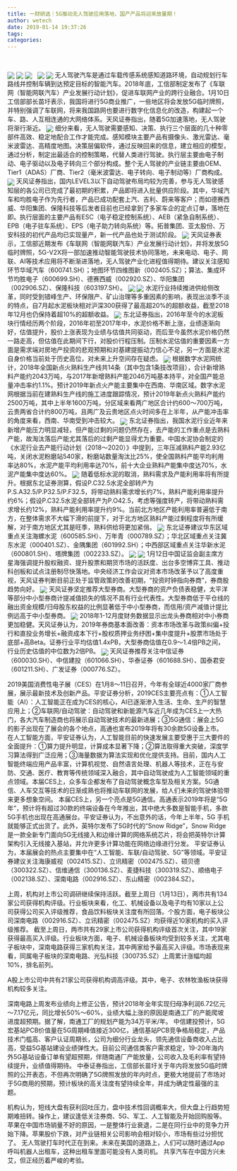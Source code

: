 ```yaml
---
title: 一财研选｜5G推动无人驾驶应用落地，国产产品将迎来放量期！
author: wetech
date: 2019-01-14 19:37:26
tags: 
categories: 
---
```

 
<!-- more -->
<img align="center" border="0" src="https://imgcdn.yicai.com/uppics/images/2019/01/fade67f3df715241ce38da66694c3558.jpg" />
<img align="center" border="0" src="https://imgcdn.yicai.com/uppics/images/2019/01/1ab9a34a27173aad41d9fe7a09672715.jpg" />

<img align="center" border="0" src="https://imgcdn.yicai.com/uppics/images/2019/01/382aab52f391206fe537f62b5ce8a8f8.jpg" />
 
<img align="center" border="0" src="https://imgcdn.yicai.com/uppics/images/2019/01/675817f33ce7f7416f17cfd26de4eaac.jpg" />

<img align="center" border="0" src="https://imgcdn.yicai.com/uppics/images/2019/01/3f83f4261db6584698b7cf39cd0cfa1f.jpg" />
无人驾驶汽车是通过车载传感系统感知道路环境，自动规划行车路线并控制车辆到达预定目标的智能汽车。2018年底，工信部制定发布了《车联网（智能网联汽车）产业发展行动计划》，促进车联网产业的跨行业融合。1月10日工信部部长苗圩表示，我国将进行5G商业推广，一些地区将会发放5G临时牌照，并特别强调了车联网，将来我国路网也要进行数字化信息化的改造，构建起一个车、路、人互相连通的大网络体系。天风证券指出，随着5G加速落地，无人驾驶将渐行渐近。
<img align="center" border="0" src="https://imgcdn.yicai.com/uppics/images/2019/01/5d2c9a7bc1fec9acd029dafa085a1120.jpg" />
细分来看，无人驾驶需要感知、决策、执行三个层面的几十种零部件高效、稳定地配合工作才能完成。感知模块主要产品有摄像头、激光雷达、毫米波雷达、高精度地图。决策层偏软件，通过反映回来的信息，建立相应的模型，通过分析，制定出最适合的控制策略，代替人类进行驾驶。执行层主要由电子制动、电子驱动以及电子转向三个部分构成。整个无人驾驶的产业链主要由OEM、Tier1（ADAS）厂商、Tier2（毫米波雷达、电子转向、电子制动等）厂商构成。
<img align="center" border="0" src="https://imgcdn.yicai.com/uppics/images/2019/01/4fd271d09ce3fcdb513a381d80a0390c.jpg" />
天风证券指出，国内LEVEL3以下自动驾驶布局均较为完善，参与无人驾驶感知层的各公司已完成了最初期的积累，产品即将进入批量供应阶段。其中，华域汽车和均胜电子作为先行者，产品已成功配套上汽、吉利、蔚来等客户；而如德赛西威、华阳集团、保隆科技等后发者目前也已经拿到了多家车企的定点订单，落地在即。执行层面的主要产品有ESC（电子稳定控制系统）、AEB（紧急自制系统）、EPB（电子驻车系统）、EPS（电子助力转向系统）等。拓普集团、亚太股份、万安科技的初代产品均已实现量产，新一代产品也处于测试阶段。
<img align="center" border="0" src="https://imgcdn.yicai.com/uppics/images/2019/01/79d12a74d7c07fff50d030357450de6d.jpg" />
天风证券表示，工信部近期发布《车联网（智能网联汽车）产业发展行动计划》，并将发放5G临时牌照，5G-V2X将一部加速推动智能驾驶技术协同落地，未来电动、电子、网联、AI等技术应用将不断渐进落地，无人驾驶产业化进程值得期待。建议关注感知环节华域汽车（600741.SH）；地图环节四维图新（002405.SZ）；算法、集成环节均胜电子（600699.SH）、德赛西威（002920.SZ）、华阳集团（002906.SZ）、保隆科技（603197.SH）。
<img align="center" border="0" src="https://imgcdn.yicai.com/uppics/images/2019/01/ce4f5e978b67ea9f9687e80d80383fc5.jpg" />

<img align="center" border="0" src="https://imgcdn.yicai.com/uppics/images/2019/01/9e447aaf20c210ff35b971fc899e1382.jpg" />
水泥行业持续推进供给侧改革，同时受到错峰生产、环保限产、矿山治理等多重因素的影响，表现出淡季不淡的特点，自7月起水泥板块相对沪深300获得了最高超20%的超额收益，截至2018年12月也仍保持着超10%的超额收益。
<img align="center" border="0" src="https://imgcdn.yicai.com/uppics/images/2019/01/f89e952c4221bdfb304a07db2315e10b.jpg" />
东北证券指出，2016年至今的水泥板块行情经历两个阶段，2016年初至2017年中，水泥价格不断上涨，业绩逐渐向好，估值提升，股价上涨表现为业绩与估值共同驱动，而后至今虽然水泥价格仍然一路走高，但估值在此期间下行，对股价行程压制。压制水泥估值的重要因素一方面是需求端对房地产投资的悲观预期和对基建提振动力信心不足，另一方面是水泥自身价格当前处于历史高位，对未来上升空间存在疑虑。
<img align="center" border="0" src="https://imgcdn.yicai.com/uppics/images/2019/01/a89ac4c38c4fbbfc2a0f6a8afc488dfe.jpg" />
根据数字水泥网统计，2018年全国新点火熟料生产线共14条（其中包含1条技改项目），合计新增熟料产能约2043万吨，与2017年新增熟料产能2046万吨基本持平，对全国产能总量冲击率约1.1%。预计2019年新点火产能主要集中在西南、华南区域。数字水泥网根据当前在建熟料生产线的施工进度跟踪情况，预计2019年新点火熟料产能约2500万吨，其中上半年1600万吨，分区域来看两广地区合计约600～700万吨，云贵两省合计约800万吨，且两广及云贵地区点火时间多在上半年，从产能冲击率的角度来看，西南、华南受到冲击较大。
<img align="center" border="0" src="https://imgcdn.yicai.com/uppics/images/2019/01/0f68bc905b9a1e904a08718a013829cb.jpg" />
东北证券指出，我国水泥行业近年来新增产能压力明显减轻，但产能过剩的问题仍然存在，去产能的工作重点是去熟料产能，故淘汰落后产能尤其落后的过剩产能显得尤为重要。中国水泥协会制定的《水泥行业去产能行动计划（2018～2020）》中提到，三年压减熟料产能2.93亿吨，关闭水泥粉磨站540家，粉磨站数量淘汰比25%，使全国熟料产能平均利用率达80%，水泥产能平均利用率达70%，前十大企业熟料产能集中度达70%，水泥产能集中度达60%。
<img align="center" border="0" src="https://imgcdn.yicai.com/uppics/images/2019/01/76f76dfc0dec24ed5623cffa708cfb4d.jpg" />
随着低标水泥的取消，熟料需求及产能利用率将有所提升。根据东北证券测算，假设P.C32.5水泥全部转产为P.S.A32.5/P.P32.5/P.F32.5，将带动熟料需求增长约7%，熟料产能利用率提升约6%；假设P.C32.5水泥全部转产为P.O42.5，考虑等强度转产，将带动熟料需求增长约12%，熟料产能利用率提升约9%。当前北方地区产能利用率普遍低于南方，在整体需求不大幅下滑的前提下，对于北方地区熟料产能过剩程度将有所缓解，对于南方地区尤其是旺季，熟料供给将更加紧俏。
<img align="center" border="0" src="https://imgcdn.yicai.com/uppics/images/2019/01/a1e79f2629db74f9080c777fb04119da.jpg" />
东北证券建议华东区域重点关注海螺水泥（600585.SH）、万年青（000789.SZ）；华北区域重点关注冀东水泥（000401.SZ）、金隅集团（601992.SH）；中西部区域重点关注华新水泥（600801.SH）、塔牌集团（002233.SZ）。
<img align="center" border="0" src="https://imgcdn.yicai.com/uppics/images/2019/01/a6ea1aacb3acbad80387f67e94ef865d.jpg" />

<img align="center" border="0" src="https://imgcdn.yicai.com/uppics/images/2019/01/cbcfa36c4ebf18ff4f23d5db0faa3026.jpg" />
1月12日中国证监会副主席方星海强调提升股权融资、提升股票和期货市场的活跃度、出台多空博弈工具、推动科创板和试点注册制尽快落地。中央经济工作会议对资本市场改革予以了高度重视，天风证券判断目前正处于监管政策的改善初期，“投资时钟指向券商”，券商股趋势向好。
<img align="center" border="0" src="https://imgcdn.yicai.com/uppics/images/2019/01/0f88f5067ea2d04fde15290ef620ad02.jpg" />
天风证券坚定推荐大型券商。大型券商的资产负债表稳健，太平洋等部分中小型券商计提减值损失的情况不具有行业代表性。大型券商低于平仓线的融出资金规模/归母股东权益的比例显著低于中小型券商，而信用/资产减值计提比例远高于中小型券商。
<img align="center" border="0" src="https://imgcdn.yicai.com/uppics/images/2019/01/05c366f1876ffe4bea17dc2ecc79bc13.jpg" />
2018年1-12月度财务数据显示出龙头券商相对中小券商更加稳健。天风证券认为，2019年券商基本面改善：资本市场改革与政策纠偏+投行和直投业务增长+融资成本下行+股权质押业务纾困+集中度提升+股票市场处于底部+高Beta。证券行业平均估值1.4xPB，大型券商估值在0.9～1.4倍PB之间，行业历史估值的中位数为2倍PB。
<img align="center" border="0" src="https://imgcdn.yicai.com/uppics/images/2019/01/413ec4d17f4c1bf5e6e37090a70c6bb7.jpg" />
天风证券推荐关注中信证券（600030.SH）、中信建投（601066.SH）、华泰证券（601688.SH）、国泰君安（601211.SH）、广发证券（000776.SZ）。

2019美国消费性电子展（CES）在1月8～11日召开，今年有全球近4000家厂商参展，展示最新技术及创新产品。平安证券分析，2019CES主要亮点有：①人工智能（AI）：人工智能正在成为CES的核心，AI已逐渐渗入生活、生命、生产的智慧应用上；②车联网/自动驾驶：自动驾驶和新能源汽车近几年成为CES上一大热门，各大汽车制造商也将展示自动驾驶技术的最新进展；③5G通信：展会上5G的影子出现在了展会的各个地点，高通也宣布2019年将有30余款5G设备上市。
在人工智能方面，平安证券认为，人工智能目前的快速发展主要受惠于三大要件的全面提升：①算力提升明显，计算成本显著下降；②算法取得重大突破，深度学习算法得到广泛应用；③海量数据为算法实现和优化提供支持。目前，国内人工智能终端应用产品丰富，计算机视觉、自然语言处理、机器人等技术，正在与安防、交通、医疗、教育等传统领域深入融合，其中自动驾驶成为人工智能领域的重点领域。本届CES上，众多车企都发布了自动驾驶概念车型及相关方案。5G通信、人车交互等技术的日渐成熟也将推动车联网的发展，给人们未来的驾驶体验带来更多想象空间。
本届CES上，另一个亮点是5G通信。高通表示2019年将是“5G年”，预计将有超过30款的终端设备在今年推出，其中绝大多数是智能手机，多款5G手机也出现在高通展台。平安证券认为，不出意外的话，今年上半年，5G 手机就能够正式出货了。此外，英特尔发布了5G时代的“Snow Ridge”，Snow Ridge是一款全新专门面向5G无线接入和边缘计算的网络系统芯片，将会把英特尔计算架构引入无线接入基站，并允许更多计算功能在网络边缘进行分发。
平安证券认为，本届展会的热点主要集中在“人工智能、车联/自动驾驶、5G”等领域。平安证券建议关注海康威视（002415.SZ）、立讯精密（002475.SZ）、硕贝德（300322.SZ）、信维通信（300136.SZ）、麦捷科技（300319.SZ）、顺络电子（002138.SZ）、深南电路（002916.SZ）、东山精密（002384.SZ）。

上周，机构对上市公司调研继续保持活跃。截至上周日（1月13日），两市共有134家公司获得机构评级。行业板块来看，化工、机械设备以及电子均有10家以上公司获得公司买入评级推荐，食品饮料板块关注度有所回落。个股方面，电子板块公司深南电路（002916.SZ）、立讯精密（002475.SZ）均获得近10家机构的买入评级推荐。
截至上周日，两市共有29家上市公司获得机构评级首次关注，其中19家获得最高买入评级。行业板块方面，电子、机械设备板块均受到较多关注，尤其电子板块中，深南电路获得三家机构关注，其中两家给予最高买入评级。市场表现来看，同属电子板块的深南电路、光弘科技（300735.SZ）上周累计涨幅均超10%，排名前列。

A股上市公司中共有21家公司获得机构调高评级。其中，电子、农林牧渔板块获得机构较多关注。

深南电路上周发布业绩向上修正公告，预计2018年全年实现归母净利润6.72亿元～7.17亿元，同比增长50%～60%，业绩大幅上涨的原因是南通工厂的产能爬坡进度超预期。据了解，南通工厂的规划产能为34万平米/年。
中信建投预计，5G宏基站PCB价值量在5G周期峰值接近300亿，通信基站PCB竞争格局稳定，产品技术门槛高、客户认证周期长，公司为细分行业龙头，领先通信设备商收入占比高，受益5G基站建设业绩弹性大。目前公司通信类客户需求稳定，19-20年海内外5G基站设备订单有望超预期，伴随南通厂产能放量，公司收入及毛利率有望持续提升，业绩值得期待。
中泰证券指出，工信部长苗圩关于年内将发放5G临时牌照的公开表态，不但再次明确了5G牌照发放的年内时点，更极大地提前了市场对于5G商用的预期，预计板块的高关注度有望持续全年，并成为确定性最强的主题。
 
 
 
 
机构认为，短线大盘有获利回吐压力，盘中技术性回调概率大，但大盘上行趋势短期难扭转。操作上，建议逢低关注券商、5G、军工、人工智能及开始回购股等。
苹果在中国市场销量不好的原因，一是整体行业衰退，二是在同行业中的竞争力开始下降。苹果股价下跌，对产业链相关公司影响会相对较小，市场有些过分担忧了。
无人驾驶打车时代正在到来。未来在美国的道路上，人们可以随时通过App呼叫机器人出租车，这种出租车里面可能没有人类司机。
共享汽车在中国方兴未艾，但正经历着严峻的考验。
